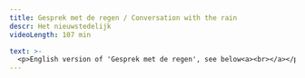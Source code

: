 ```yaml
---
title: Gesprek met de regen / Conversation with the rain
descr: Het nieuwstedelijk
videoLength: 107 min

text: >-
  <p>English version of 'Gesprek met de regen', see below<a><br></a></p><p>Een man en een vrouw verliezen hun dochter. Daags nadien krijgt de vrouw een aanbieding om in Singapore aan de slag te gaan als onderzoekster in de nanotechnologie. Ze besluiten voor het leven te kiezen. Ze laten alles achter en verhuizen naar Azië. Tijdens wandelingen door de moessonregens meent de man zijn dochter op te merken. Met haar te kunnen spreken. Hij ziet haar woorden in de regendruppels. Het geeft hem kracht. Hij neemt zijn vrouw mee uit het labo de moesson in.Na bejubelde politieke stukken zoals <em>Hitler is Dood</em>, de trilogie <em>Hebzucht</em>, <em>Angst</em>, <em>Hoop</em> en recent <em>Groupe Diane</em> gaat Stijn Devillé voor de eerste keer een erg persoonlijk verhaal te lijf. Gebaseerd op de emoties en gedachten na een bijna-dood ervaring met zijn kind.<strong>‍</strong></p><h5><strong>Credits</strong></h5><p><strong>‍</strong><br><strong>tekst &amp; regie</strong> Stijn Devillé <strong>spel</strong> Tom Van Bauwel &amp; Sara Vertongen <strong>stem</strong><br>Lena Devillé <strong>muziek</strong> Gerrit Valckenaers &amp; Geert Waegeman <strong>video</strong> Walter Verdin <strong>lichtontwerp</strong> Mark Van Denesse <strong>dramaturgie</strong> Els Theunis <strong>technische coördinatie</strong> Kishan Singh <strong>ontwikkeling regenprinter</strong> Arne Broeders, Wouter Driessens &amp;prof. Luc Geurts <strong>techniek</strong> Viktor Thys, Thomas Verachtert, Peter Lauwers, Tom Buys, &nbsp;Bregt Janssen <strong>productie</strong> Ellen Haesevoets, Thomas verachtert <strong>geluid</strong> Stefan De Reese &amp; Tom Buys <strong>kostuum</strong> Veerle Hasselman <strong>decorbouw</strong> Benoit Aigret, Andreas Ketels – kunstenvliegmerk <strong>productie</strong> Het nieuwstedelijk <strong>coproductieC-mine in samenwerking mete-Media Research Lab KU Leuven</strong></p><p><strong>met de steun van</strong><br>Leuven MindGate Crossover Contest en Literatuur Vlaanderen en &nbsp;de Tax Shelter maatregel van de Belgische federale overheid en Gallop Tax Shelter</p><p>‍</p><p>Opname video door<a href="http://www.beeldstorm.be"> Beeldstorm</a> o.l.v. Jan Bosteels&nbsp;</p><p>‍</p><h3><strong>Conversation with the rain</strong></h3><p><strong>‍</strong>English version of Gesprek met de regen</p><figure class="w-richtext-figure-type-video w-richtext-align-fullwidth" style="padding-bottom:56.33802816901409%"><div><iframe allowfullscreen="true" frameborder="0" scrolling="no" src="https://player.vimeo.com/video/315647605"></iframe></div></figure><p>‍<br><br>After the death of their daughter, a couple moves to Singapore.<br>She starts a demanding job as CEO of a nanotech company. He strolls through the monsoons and seems to see his daughter’s words in the rain.A conversation ensues. A purifying story about love and loss. A story based on the personal experience of our award-winning playwright Stijn Devillé, told by two musicians, two actors and a rain printing device.<br>‍</p><h5><strong>Credits</strong></h5><p><br><strong>written and directed</strong> Stijn Devillé <strong>with</strong> Tom Van Bauwel &amp; Sara Vertongen <strong>child’s voice</strong> Marion De Schepper <strong>music</strong> Gerrit Valckenaers &amp; Geert Waegeman <strong>video </strong>Walter Verdin <strong>light design</strong> Mark Van Denesse light design <strong>dramaturgy</strong> Els Theunis <strong>technical coordination</strong> Kishan Singh <strong>development rain printer </strong>Arne Broeders &amp; Wouter Driessens, prof. Luc Geurts &nbsp;<strong>technicians </strong>Viktor Thys, Thomas Verachtert, Peter Lauwers, Tom Buys, Bregt Janssen <strong>production </strong>Ellen Haesevoets, Greet Van Poeck, Thomas Verachtert &nbsp;<strong>sound design </strong>Stefan De Reese &amp; Tom Buys <strong>costume design</strong> Veerle Hasselman <strong>stage design </strong>Benoit Aigret, Andreas Ketels <strong>a production of</strong>Het nieuwstedelijk <strong>coproduction</strong> C-mine cultuurcentrum <strong>in collaboration with </strong>e-Media Research Lab KU Leuven <strong>with the support of </strong>Leuven MindGate Crossover Contest and the Flemish Government and the support of Flanders Literature <strong>with the support of</strong> the Tax Shelter incentive of the Belgian Government and Gallop Tax Shelter<br><br>Opname in: OPEK - Openbaar Entrepot voor de Kunsten, Leuven<br></p>
---
```

